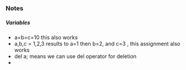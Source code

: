 ### Notes 

##### Variables

- a=b=c=10 this also works
- a,b,c = 1,2,3 results to a=1 then b=2, and c=3 , this assignment also works
- del a; means we can use del operator for deletion
- 